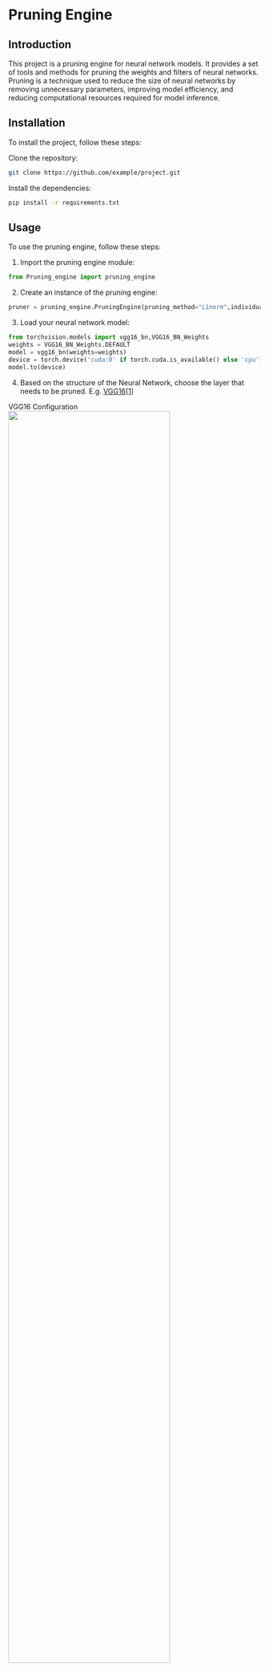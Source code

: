 # Pruning Engine
## Introduction
This project is a pruning engine for neural network models. It provides a set of tools and methods for pruning the weights and filters of neural networks. Pruning is a technique used to reduce the size of neural networks by removing unnecessary parameters, improving model efficiency, and reducing computational resources required for model inference.
## Installation
To install the project, follow these steps:


Clone the repository: 
```bash
git clone https://github.com/example/project.git
```
Install the dependencies: 
```bash
pip install -r requirements.txt
```

## Usage
To use the pruning engine, follow these steps:

1. Import the pruning engine module: 
```python 
from Pruning_engine import pruning_engine
```
2. Create an instance of the pruning engine: 
```python
pruner = pruning_engine.PruningEngine(pruning_method="L1norm",individual = True)
```
3. Load your neural network model: 
```python
from torchvision.models import vgg16_bn,VGG16_BN_Weights
weights = VGG16_BN_Weights.DEFAULT
model = vgg16_bn(weights=weights)
device = torch.device('cuda:0' if torch.cuda.is_available() else 'cpu')
model.to(device)
```
4. Based on the structure of the Neural Network, choose the layer that needs to be pruned. E.g. [VGG16](https://arxiv.org/abs/1409.1556)[[1]]()

VGG16 Configuration
<img src="Images/VGG16.png" width="80%" />


VGG16 Configuration in Python Code

```
VGG(                                                                                                                                                                                                                          
  (features): Sequential(                                                                                                                                                                                                     
    (0): Conv2d(3, 64, kernel_size=(3, 3), stride=(1, 1), padding=(1, 1))                                                                                                                                                     
    (1): BatchNorm2d(64, eps=1e-05, momentum=0.1, affine=True, track_running_stats=True)                                                                                                                                      
    (2): ReLU(inplace=True)                                                                                                                                                                                                   
    (3): Conv2d(64, 64, kernel_size=(3, 3), stride=(1, 1), padding=(1, 1))                                                                                                                                                    
    (4): BatchNorm2d(64, eps=1e-05, momentum=0.1, affine=True, track_running_stats=True)                                                                                                                                      
    (5): ReLU(inplace=True)                                                                                                                                                                                                   
    (6): MaxPool2d(kernel_size=2, stride=2, padding=0, dilation=1, ceil_mode=False)                                                                                                                                           
    (7): Conv2d(64, 128, kernel_size=(3, 3), stride=(1, 1), padding=(1, 1))                                                                                                                                                   
    (8): BatchNorm2d(128, eps=1e-05, momentum=0.1, affine=True, track_running_stats=True)                                                                                                                                     
    (9): ReLU(inplace=True)                                                                                                                                                                                                   
    (10): Conv2d(128, 128, kernel_size=(3, 3), stride=(1, 1), padding=(1, 1))                                                                                                                                                 
    (11): BatchNorm2d(128, eps=1e-05, momentum=0.1, affine=True, track_running_stats=True)                                                                                                                                    
    (12): ReLU(inplace=True)                                                                                                                                                                                                  
    (13): MaxPool2d(kernel_size=2, stride=2, padding=0, dilation=1, ceil_mode=False)                                                                                                                                          
    (14): Conv2d(128, 256, kernel_size=(3, 3), stride=(1, 1), padding=(1, 1))                                                                                                                                                 
    (15): BatchNorm2d(256, eps=1e-05, momentum=0.1, affine=True, track_running_stats=True)                                                                                                                                    
    (16): ReLU(inplace=True)                                                                                                                                                                                                  
    (17): Conv2d(256, 256, kernel_size=(3, 3), stride=(1, 1), padding=(1, 1))                                                                                                                                                 
    (18): BatchNorm2d(256, eps=1e-05, momentum=0.1, affine=True, track_running_stats=True)                                                                                                                                    
    (19): ReLU(inplace=True)                                                                                                                                                                                                  
    (20): Conv2d(256, 256, kernel_size=(3, 3), stride=(1, 1), padding=(1, 1))                                                                                                                                                 
    (21): BatchNorm2d(256, eps=1e-05, momentum=0.1, affine=True, track_running_stats=True)                                                                                                                                    
    (22): ReLU(inplace=True)                                                                                                                                                                                                  
    (23): MaxPool2d(kernel_size=2, stride=2, padding=0, dilation=1, ceil_mode=False)                                                                                                                                          
    (24): Conv2d(256, 512, kernel_size=(3, 3), stride=(1, 1), padding=(1, 1))
    (25): BatchNorm2d(512, eps=1e-05, momentum=0.1, affine=True, track_running_stats=True)
    (26): ReLU(inplace=True)
    (27): Conv2d(512, 512, kernel_size=(3, 3), stride=(1, 1), padding=(1, 1))
    (28): BatchNorm2d(512, eps=1e-05, momentum=0.1, affine=True, track_running_stats=True)
    (29): ReLU(inplace=True)
    (30): Conv2d(512, 512, kernel_size=(3, 3), stride=(1, 1), padding=(1, 1))
    (31): BatchNorm2d(512, eps=1e-05, momentum=0.1, affine=True, track_running_stats=True)
    (32): ReLU(inplace=True)
    (33): MaxPool2d(kernel_size=2, stride=2, padding=0, dilation=1, ceil_mode=False)
    (34): Conv2d(512, 512, kernel_size=(3, 3), stride=(1, 1), padding=(1, 1))
    (35): BatchNorm2d(512, eps=1e-05, momentum=0.1, affine=True, track_running_stats=True)
    (36): ReLU(inplace=True)
    (37): Conv2d(512, 512, kernel_size=(3, 3), stride=(1, 1), padding=(1, 1))
    (38): BatchNorm2d(512, eps=1e-05, momentum=0.1, affine=True, track_running_stats=True)
    (39): ReLU(inplace=True)
    (40): Conv2d(512, 512, kernel_size=(3, 3), stride=(1, 1), padding=(1, 1))
    (41): BatchNorm2d(512, eps=1e-05, momentum=0.1, affine=True, track_running_stats=True)
    (42): ReLU(inplace=True)
    (43): MaxPool2d(kernel_size=2, stride=2, padding=0, dilation=1, ceil_mode=False)
  )
  (avgpool): AdaptiveAvgPool2d(output_size=(7, 7))
  (classifier): Sequential(
    (0): Linear(in_features=25088, out_features=4096, bias=True)
    (1): ReLU(inplace=True)
    (2): Dropout(p=0.5, inplace=False)
    (3): Linear(in_features=4096, out_features=4096, bias=True)
    (4): ReLU(inplace=True)
    (5): Dropout(p=0.5, inplace=False)
    (6): Linear(in_features=4096, out_features=1000, bias=True)
  )
)
```

Let say if I want the first conv2d layer prune 10% of the filter, the following batchnorm layer also prune 10% and the following conv2d layer prune 10% of the kernel by using L1norm criterion

```python
pruned_layer = model.features[0]
pruner.set_pruning_ratio(0.1)
pruner.set_layer(pruned_layer,main_layer=True)
sorted_idx = pruner.get_sorted_idx()["current_layer"]
model.features[0] = pruner.remove_filter_by_index(sorted_idx)

pruned_layer = model.features[1]
pruner.set_pruning_ratio(0.1)
pruner.set_layer(pruned_layer)
sorted_idx = pruner.get_sorted_idx()["current_layer"]
model.features[1] = pruner.remove_Bn(sorted_idx)

pruned_layer = model.features[3]
pruner.set_pruning_ratio(0.1)
pruner.set_layer(pruned_layer)
sorted_idx = pruner.get_sorted_idx()["current_layer"]
model.features[3] = pruner.remove_kernel_by_index(sorted_idx)

```

5. Retrain the model, reference to the training repo: https://github.com/MIC-Laboratory/Pytorch-Cifar

6. Save the pruned model: 
```python
torch.save(model, 'path_to_pruned_model.pt')
```

## Pruning Methods
The pruning engine supports multiple pruning methods, including:

- L1 norm pruning: Removes least important weights based on their L1 norm.
- K-means clustering pruning: Clusters weights and removes weak clusters based on their importance.
- Taylor pruning: Measures weight importance using the Taylor expansion and removes less important weights.

## Project Structure
The project has the following structure:
- Pruning_engine/: Contains the source code of the pruning engine.
- Models/: Contains neural network models and related modules.
- Pruning_criterion/: Contains different pruning criteria implementation.
- Example/: Contains example test cases for pruning and retraining on various models.
- Weapon/: Contains utility classes and functions used by the pruning engine.

```bash
├── Pruning_engine/
│   ├── pruning_engine.py
│   ├── pruning_engine_base.py
│   └── ...
├── Models/
│   ├── Resnet.py
│   ├── Vgg.py
│   ├── Mobilenetv2.py
│   └── ...
├── Pruning_criterion/
│   ├── L1norm/
│   │   └── L1norm.py
│   ├── KMean/
│   │   ├── Kmean_base.py
│   │   └── ...
│   ├── Taylor/
│   │   ├── K_Taylor.py
│   │   └── ...
│   └── ...
├── Example/
│   ├── utils.py
│   ├── Mobilenet_testcase.py
│   ├── testcase_base.py
│   ├── VGG_testcase.py
│   ├── ResNet_testcase.py
│   └── ...
├── Weapon/
│   ├── WarmUpLR.py
│   ├── RandomMixUp.py
│   └── ...
├── LICENSE
├── README.md
├── requirements.txt
└── ...
```

## Reference
<a id="1">[1]</a> Simonyan, K. and Zisserman, A., 2014. Very deep convolutional networks for large-scale image recognition. arXiv preprint arXiv:1409.1556.

## Contributing
Contributions to this project are welcome. If you find any bugs or have suggestions for new features, please open an issue on the GitHub repository.

## License
This project is licensed under the MIT License. See the LICENSE file for more information.